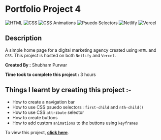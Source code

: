# Portfolio Project 4

![HTML](https://img.shields.io/badge/-HTML-red)
![CSS](https://img.shields.io/badge/-CSS-brightgreen)
![CSS Animations](https://img.shields.io/badge/-CSS%20Animations-orange)
![Psuedo Selectors](https://img.shields.io/badge/-Psuedo%20Selectors-blue)
![Netlify](https://img.shields.io/badge/-Netlify-green)
![Vercel](https://img.shields.io/badge/-Vercel-blueviolet)

## Description

A simple home page for a digital marketing agency created using
`HTML` and `CSS`. This project is hosted on both `Netlify` and `Vercel`.

**Created By :** Shubham Purwar

**Time took to complete this project :** 3 hours

## Things I learnt by creating this project :-

- How to create a navigation bar
- How to use CSS psuedo selectors `:first-child` and `nth-child()`
- How to use CSS `attribute` selector
- How to create buttons
- How to add custom `animations` to the buttons using `keyframes`

To view this project, [**click here**](https://portfolio-project-4-chi.vercel.app/).
